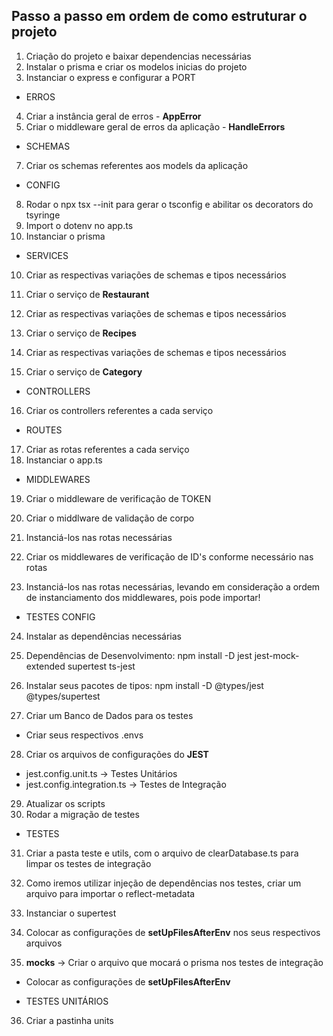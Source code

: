 ## Passo a passo em ordem de como estruturar o projeto

1. Criação do projeto e baixar dependencias necessárias
2. Instalar o prisma e criar os modelos inicias do projeto
3. Instanciar o express e configurar a PORT

- ERROS

4. Criar a instância geral de erros - **AppError**
5. Criar o middleware geral de erros da aplicação - **HandleErrors**

- SCHEMAS

7. Criar os schemas referentes aos models da aplicação

- CONFIG

8. Rodar o npx tsx --init para gerar o tsconfig e abilitar os decorators do tsyringe
9. Import o dotenv no app.ts
9. Instanciar o prisma

- SERVICES
10. Criar as respectivas variações de schemas e tipos necessários
11. Criar o serviço de **Restaurant**

12. Criar as respectivas variações de schemas e tipos necessários
13. Criar o serviço de **Recipes**

14. Criar as respectivas variações de schemas e tipos necessários
15. Criar o serviço de **Category**


-  CONTROLLERS 

16. Criar os controllers referentes a cada serviço

- ROUTES 

17. Criar as rotas referentes a cada serviço
18. Instanciar o app.ts

- MIDDLEWARES 

19. Criar o middleware de verificação de TOKEN
20. Criar o middlware de validação de corpo
21. Instanciá-los nas rotas necessárias

22. Criar os middlewares de verificação de ID's conforme necessário nas rotas 
23. Instanciá-los nas rotas necessárias, levando em consideração a ordem de instanciamento dos middlewares, pois pode importar!

- TESTES CONFIG

24. Instalar as dependências necessárias
25. Dependências de Desenvolvimento: npm install -D jest jest-mock-extended supertest ts-jest
26. Instalar seus pacotes de tipos: npm install -D @types/jest @types/supertest 

27. Criar um Banco de Dados para os testes
 - Criar seus respectivos .envs

28. Criar os arquivos de configurações do **JEST**
 - jest.config.unit.ts -> Testes Unitários
 - jest.config.integration.ts -> Testes de Integração

29. Atualizar os scripts
30. Rodar a migração de testes

- TESTES

31. Criar a pasta teste e utils, com o arquivo de clearDatabase.ts para limpar os testes de integração
32. Como iremos utilizar injeção de dependências nos testes, criar um arquivo para importar o reflect-metadata
33. Instanciar o supertest
34. Colocar as configurações de **setUpFilesAfterEnv** nos seus respectivos arquivos

35. __mocks__ -> Criar o arquivo que mocará o prisma nos testes de integração
 - Colocar as configurações de **setUpFilesAfterEnv**

- TESTES UNITÁRIOS

36. Criar a pastinha units







